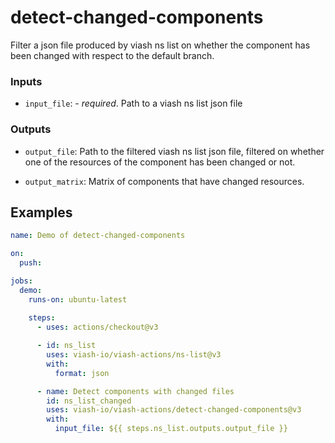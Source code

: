 

# detect-changed-components

<!--
DO NOT EDIT THIS FILE MANUALLY!
This README was generated by running `make`
-->

Filter a json file produced by viash ns list on whether the component
has been changed with respect to the default branch.

### Inputs

- `input_file`: - *required*. Path to a viash ns list json file

### Outputs

- `output_file`: Path to the filtered viash ns list json file, filtered
  on whether one of the resources of the component has been changed or
  not.

- `output_matrix`: Matrix of components that have changed resources.

## Examples

``` yaml
name: Demo of detect-changed-components

on:
  push:

jobs:
  demo:
    runs-on: ubuntu-latest
    
    steps:
      - uses: actions/checkout@v3

      - id: ns_list
        uses: viash-io/viash-actions/ns-list@v3
        with:
          format: json  

      - name: Detect components with changed files
        id: ns_list_changed
        uses: viash-io/viash-actions/detect-changed-components@v3
        with:
          input_file: ${{ steps.ns_list.outputs.output_file }}
```
